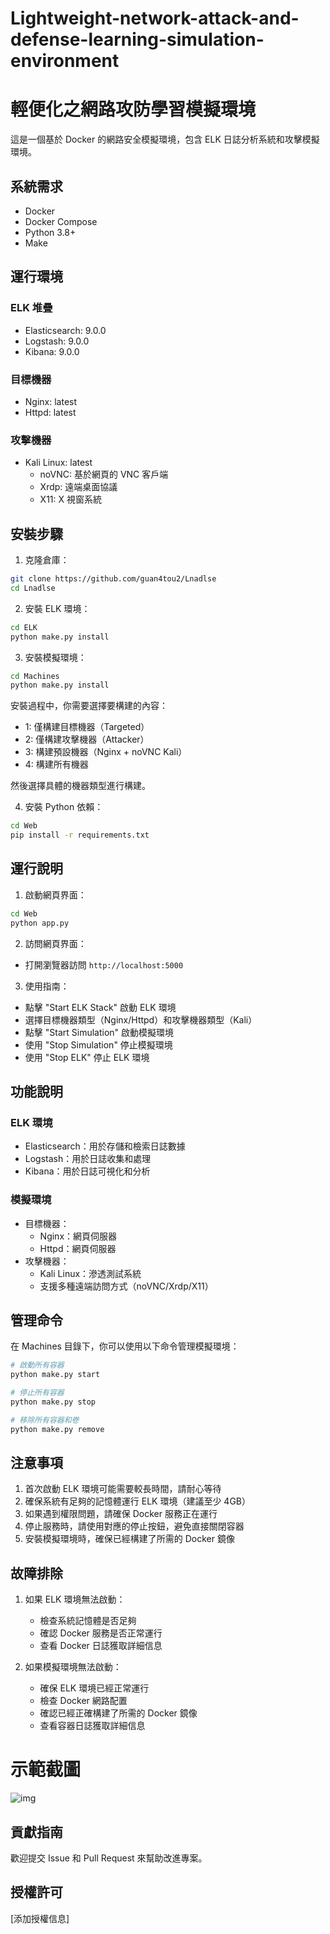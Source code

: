 # Lightweight-network-attack-and-defense-learning-simulation-environment
# 輕便化之網路攻防學習模擬環境

這是一個基於 Docker 的網路安全模擬環境，包含 ELK 日誌分析系統和攻擊模擬環境。

## 系統需求

- Docker
- Docker Compose
- Python 3.8+
- Make

## 運行環境

### ELK 堆疊
- Elasticsearch: 9.0.0
- Logstash: 9.0.0
- Kibana: 9.0.0

### 目標機器
- Nginx: latest
- Httpd: latest

### 攻擊機器
- Kali Linux: latest
  - noVNC: 基於網頁的 VNC 客戶端
  - Xrdp: 遠端桌面協議
  - X11: X 視窗系統

## 安裝步驟

1. 克隆倉庫：
```bash
git clone https://github.com/guan4tou2/Lnadlse
cd Lnadlse
```

2. 安裝 ELK 環境：
```bash
cd ELK
python make.py install
```

3. 安裝模擬環境：
```bash
cd Machines
python make.py install
```
安裝過程中，你需要選擇要構建的內容：
- 1: 僅構建目標機器（Targeted）
- 2: 僅構建攻擊機器（Attacker）
- 3: 構建預設機器（Nginx + noVNC Kali）
- 4: 構建所有機器

然後選擇具體的機器類型進行構建。

4. 安裝 Python 依賴：
```bash
cd Web
pip install -r requirements.txt
```

## 運行說明

1. 啟動網頁界面：
```bash
cd Web
python app.py
```

2. 訪問網頁界面：
- 打開瀏覽器訪問 `http://localhost:5000`

3. 使用指南：
- 點擊 "Start ELK Stack" 啟動 ELK 環境
- 選擇目標機器類型（Nginx/Httpd）和攻擊機器類型（Kali）
- 點擊 "Start Simulation" 啟動模擬環境
- 使用 "Stop Simulation" 停止模擬環境
- 使用 "Stop ELK" 停止 ELK 環境

## 功能說明

### ELK 環境
- Elasticsearch：用於存儲和檢索日誌數據
- Logstash：用於日誌收集和處理
- Kibana：用於日誌可視化和分析

### 模擬環境
- 目標機器：
  - Nginx：網頁伺服器
  - Httpd：網頁伺服器
- 攻擊機器：
  - Kali Linux：滲透測試系統
  - 支援多種遠端訪問方式（noVNC/Xrdp/X11）

## 管理命令

在 Machines 目錄下，你可以使用以下命令管理模擬環境：

```bash
# 啟動所有容器
python make.py start

# 停止所有容器
python make.py stop

# 移除所有容器和卷
python make.py remove
```

## 注意事項

1. 首次啟動 ELK 環境可能需要較長時間，請耐心等待
2. 確保系統有足夠的記憶體運行 ELK 環境（建議至少 4GB）
3. 如果遇到權限問題，請確保 Docker 服務正在運行
4. 停止服務時，請使用對應的停止按鈕，避免直接關閉容器
5. 安裝模擬環境時，確保已經構建了所需的 Docker 鏡像

## 故障排除

1. 如果 ELK 環境無法啟動：
   - 檢查系統記憶體是否足夠
   - 確認 Docker 服務是否正常運行
   - 查看 Docker 日誌獲取詳細信息

2. 如果模擬環境無法啟動：
   - 確保 ELK 環境已經正常運行
   - 檢查 Docker 網路配置
   - 確認已經正確構建了所需的 Docker 鏡像
   - 查看容器日誌獲取詳細信息

# 示範截圖
![img](img/Lnadlse.png)

## 貢獻指南

歡迎提交 Issue 和 Pull Request 來幫助改進專案。

## 授權許可

[添加授權信息]